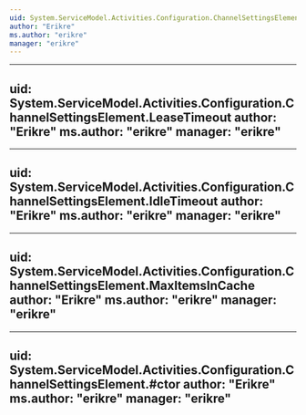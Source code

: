 ```yaml
---
uid: System.ServiceModel.Activities.Configuration.ChannelSettingsElement
author: "Erikre"
ms.author: "erikre"
manager: "erikre"
---
```


---
uid: System.ServiceModel.Activities.Configuration.ChannelSettingsElement.LeaseTimeout
author: "Erikre"
ms.author: "erikre"
manager: "erikre"
---

---
uid: System.ServiceModel.Activities.Configuration.ChannelSettingsElement.IdleTimeout
author: "Erikre"
ms.author: "erikre"
manager: "erikre"
---

---
uid: System.ServiceModel.Activities.Configuration.ChannelSettingsElement.MaxItemsInCache
author: "Erikre"
ms.author: "erikre"
manager: "erikre"
---

---
uid: System.ServiceModel.Activities.Configuration.ChannelSettingsElement.#ctor
author: "Erikre"
ms.author: "erikre"
manager: "erikre"
---
